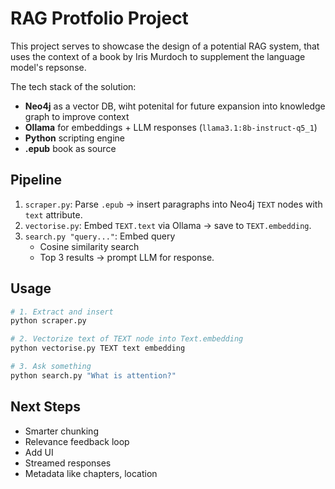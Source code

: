 # RAG Protfolio Project

This project serves to showcase the design of a potential RAG system, that uses the context of a book by Iris Murdoch to supplement the language model's repsonse. 

The tech stack of the solution:

- **Neo4j** as a vector DB, wiht potenital for future expansion into knowledge graph to improve context
- **Ollama** for embeddings + LLM responses (`llama3.1:8b-instruct-q5_1`)
- **Python** scripting engine
- **.epub** book as source

## Pipeline

1. `scraper.py`: Parse `.epub` → insert paragraphs into Neo4j `TEXT` nodes with `text` attribute.
2. `vectorise.py`: Embed `TEXT.text` via Ollama → save to `TEXT.embedding`.
3. `search.py "query..."`: 
   Embed query
   - Cosine similarity search
   - Top 3 results → prompt LLM for response.

## Usage

```bash
# 1. Extract and insert
python scraper.py

# 2. Vectorize text of TEXT node into Text.embedding
python vectorise.py TEXT text embedding

# 3. Ask something
python search.py "What is attention?"
```

## Next Steps
- Smarter chunking
- Relevance feedback loop
- Add UI
- Streamed responses
- Metadata like chapters, location